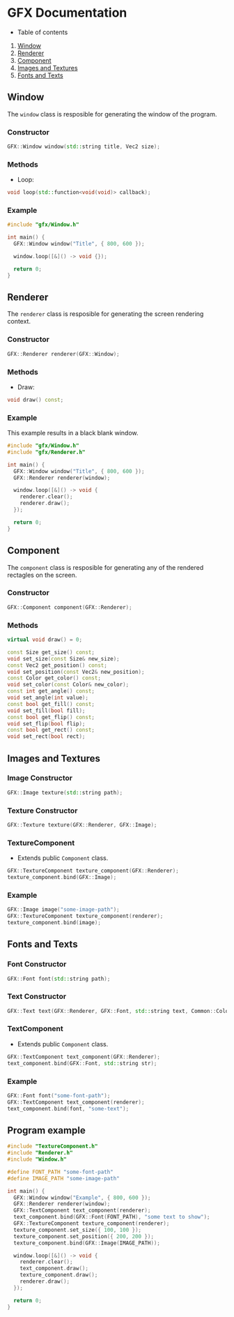 # GFX Documentation

- Table of contents

1. [Window](#window)
2. [Renderer](#renderer)
3. [Component](#component)
4. [Images and Textures](#images-and-textures)
5. [Fonts and Texts](#fonts-and-texts)

## Window

The `window` class is resposible for generating the window of the program.

### Constructor

```cpp
GFX::Window window(std::string title, Vec2 size);
```

### Methods

- Loop:

```cpp
void loop(std::function<void(void)> callback);
```

### Example

```cpp
#include "gfx/Window.h"

int main() {
  GFX::Window window("Title", { 800, 600 });

  window.loop([&]() -> void {});

  return 0;
}
```

## Renderer

The `renderer` class is resposible for generating the screen rendering context.

### Constructor

```cpp
GFX::Renderer renderer(GFX::Window);
```

### Methods

- Draw:

```cpp
void draw() const;
```

### Example

This example results in a black blank window.

```cpp
#include "gfx/Window.h"
#include "gfx/Renderer.h"

int main() {
  GFX::Window window("Title", { 800, 600 });
  GFX::Renderer renderer(window);

  window.loop([&]() -> void {
    renderer.clear();
    renderer.draw();
  });

  return 0;
}
```

## Component

The `component` class is resposible for generating any of the rendered rectagles on the screen.

### Constructor

```cpp
GFX::Component component(GFX::Renderer);
```

### Methods

```cpp
virtual void draw() = 0;

const Size get_size() const;
void set_size(const Size& new_size);
const Vec2 get_position() const;
void set_position(const Vec2& new_position);
const Color get_color() const;
void set_color(const Color& new_color);
const int get_angle() const;
void set_angle(int value);
const bool get_fill() const;
void set_fill(bool fill);
const bool get_flip() const;
void set_flip(bool flip);
const bool get_rect() const;
void set_rect(bool rect);
```

## Images and Textures

### Image Constructor

```cpp
GFX::Image texture(std::string path);
```

### Texture Constructor

```cpp
GFX::Texture texture(GFX::Renderer, GFX::Image);
```

### TextureComponent

- Extends public `Component` class.

```cpp
GFX::TextureComponent texture_component(GFX::Renderer);
texture_component.bind(GFX::Image);
```

### Example

```cpp
GFX::Image image("some-image-path");
GFX::TextureComponent texture_component(renderer);
texture_component.bind(image);
```

## Fonts and Texts

### Font Constructor

```cpp
GFX::Font font(std::string path);
```

### Text Constructor

```cpp
GFX::Text text(GFX::Renderer, GFX::Font, std::string text, Common::Color);
```

### TextComponent

- Extends public `Component` class.

```cpp
GFX::TextComponent text_component(GFX::Renderer);
text_component.bind(GFX::Font, std::string str);
```

### Example

```cpp
GFX::Font font("some-font-path");
GFX::TextComponent text_component(renderer);
text_component.bind(font, "some-text");
```

## Program example

```cpp
#include "TextureComponent.h"
#include "Renderer.h"
#include "Window.h"

#define FONT_PATH "some-font-path"
#define IMAGE_PATH "some-image-path"

int main() {
  GFX::Window window("Example", { 800, 600 });
  GFX::Renderer renderer(window);
  GFX::TextComponent text_component(renderer);
  text_component.bind(GFX::Font(FONT_PATH), "some text to show");
  GFX::TextureComponent texture_component(renderer);
  texture_component.set_size({ 100, 100 });
  texture_component.set_position({ 200, 200 });
  texture_component.bind(GFX::Image(IMAGE_PATH));

  window.loop([&]() -> void {
    renderer.clear();
    text_component.draw();
    texture_component.draw();
    renderer.draw();
  });

  return 0;
}
```
